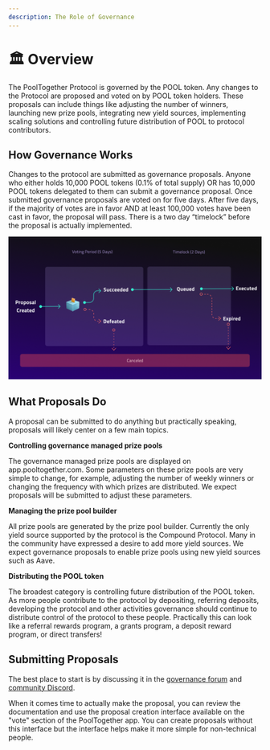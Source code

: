 ```yaml
---
description: The Role of Governance
---
```


# 🏛️ Overview

The PoolTogether Protocol is governed by the POOL token. Any changes to the Protocol are proposed and voted on by POOL token holders. These proposals can include things like adjusting the number of winners, launching new prize pools, integrating new yield sources, implementing scaling solutions and controlling future distribution of POOL to protocol contributors.

## How Governance Works

Changes to the protocol are submitted as governance proposals. Anyone who either holds 10,000 POOL tokens \(0.1% of total supply\) OR has 10,000 POOL tokens delegated to them can submit a governance proposal. Once submitted governance proposals are voted on for five days. After five days, if the majority of votes are in favor AND at least 100,000 votes have been cast in favor, the proposal will pass. There is a two day “timelock” before the proposal is actually implemented. 

![](../.gitbook/assets/1_cu6o0qf_purcupmqiuv1aa.png)



## What Proposals Do 

A proposal can be submitted to do anything but practically speaking, proposals will likely center on a few main topics.

**Controlling governance managed prize pools**

The governance managed prize pools are displayed on app.pooltogether.com. Some parameters on these prize pools are very simple to change, for example, adjusting the number of weekly winners or changing the frequency with which prizes are distributed. We expect proposals will be submitted to adjust these parameters.

**Managing the prize pool builder** 

All prize pools are generated by the prize pool builder. Currently the only yield source supported by the protocol is the Compound Protocol. Many in the community have expressed a desire to add more yield sources. We expect governance proposals to enable prize pools using new yield sources such as Aave.

**Distributing the POOL token**

The broadest category is controlling future distribution of the POOL token. As more people contribute to the protocol by depositing, referring deposits, developing the protocol and other activities governance should continue to distribute control of the protocol to these people. Practically this can look like a referral rewards program, a grants program, a deposit reward program, or direct transfers!

## **Submitting Proposals**

The best place to start is by discussing it in the [governance forum](http://gov.pooltogether.com) and [community Discord](https://discord.gg/peE3axWSEv). 

When it comes time to actually make the proposal, you can review the documentation and use the proposal creation interface available on the "vote" section of the PoolTogether app. You can create proposals without this interface but the interface helps make it more simple for non-technical people. 

